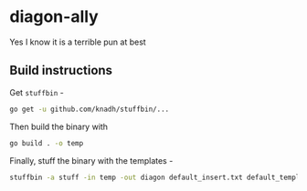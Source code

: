 # diagon-ally
Yes I know it is a terrible pun at best

## Build instructions
Get `stuffbin` -
```sh
go get -u github.com/knadh/stuffbin/...
```
Then build the binary with
```sh
go build . -o temp
```
Finally, stuff the binary with the templates -
```sh
stuffbin -a stuff -in temp -out diagon default_insert.txt default_template.svg
```
